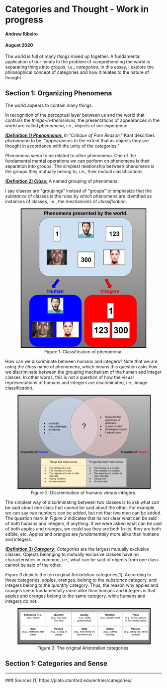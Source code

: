 # Categories and Thought - Work in progress
#### Andrew Ribeiro 
#### August 2020

The world is full of many *things* mixed up together. A fundamental application of our minds to the problem of comprehending the world is separating things into groups, i.e., *categories*. In this essay, I explore the philosophical concept of categories and how it relates to the nature of thought.  

## Section 1: Organizing Phenomena

The world appears to contain many things.

In recognition of the perceptual layer between us and the world that contains the *things-in-themselves*, the presentations of appearances in the world are called *phenomena*, i.e., objects of our experience.  

<u><b>(Definition 1) <i>Phenomenon</i>:</b></u> In *"Critique of Pure Reason,"* Kant describes *phenomena* to be: "appearances to the extent that as objects they are thought in accordance with the unity of the categories." 

Phenomena seem to be related to other phenomena. One of the fundamental mental operations we can perform on phenomena is their separation into groups. The simplest relationship between phenomena is the groups they mutually belong to, i.e., their mutual classifications. 

<u><b>(Definition 2) <i>Class</i>:</b></u> A named grouping of phenomena.   

I say classes are "groupings" instead of "groups" to emphasize that the *substance* of classes is the rules by which phenomena are identified as instances of classes, i.e., the mechanisms of *classification*. 

<center>
<figure class="image">
  <img width="400" src="img/things_in_the_world.png" alt="Three-Lego Theorem Proof" style="border: 2px black solid;">
  <figcaption>Figure 1: Classification of phenomena.</figcaption>  
</figure>
</center>

How can we discriminate between humans and integers? Note that we are using the *class* name of phenomena, which means this question asks how we discriminate between the grouping mechanism of the human and integer classes. In other words, this is not a question of how the visual representations of humans and integers are discriminated, i.e., image classification. 

<center>
<figure class="image">
  <img src="img/discriminate_humans_int.png
" alt="Three-Lego Theorem Proof" style="border: 2px black solid;">
  <figcaption>Figure 2: Discrimination of humans versus integers.</figcaption>  
</figure>
</center>

The simplest way of discriminating between two classes is to ask what can be said about one class that cannot be said about the other. For example, we can say two numbers can be added, but not that two men can be added. The question mark in *Figure 2* indicates that its not clear what can be said of both humans and integers, if anything. If we were asked what can be said of both apples and oranges, we could say they are both fruits, they are both edible, etc. Apples and oranges are *fundamentally* more alike than humans and integers. 

<u><b>(Definition 3) <i>Category</i>:</b></u> *Categories* are the largest mutually exclusive classes. Objects belonging to mutually exclusive classes have no characteristics in common, i.e., what can be said of objects from one class cannot be said of the other.

*Figure 3* depicts the ten original Aristotelian categories[1]. According to these categories, apples, oranges, belong to the *substance* category, and integers belong to the *quantity* category. Thus, the reason why apples and oranges seem fundamentally more alike than humans and integers is that apples and oranges belong to the same category, while humans and integers do not. 

<center>
<figure class="image">
  <img src="img/AristolianCategories.png
" alt="Three-Lego Theorem Proof" style="border: 2px black solid;">
  <figcaption>Figure 3: The original Aristotelian categories.</figcaption>  
</figure>
</center>

## Section 1: Categories and Sense
<hr/>
### Sources
[1] https://plato.stanford.edu/entries/categories/